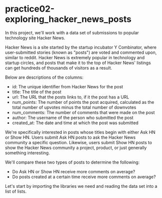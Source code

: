 # practice02-exploring_hacker_news_posts

In this project, we'll work with a data set of submissions to popular technology site Hacker News.

Hacker News is a site started by the startup incubator Y Combinator, 
where user-submitted stories (known as "posts") are voted and commented upon, similar to reddit. 
Hacker News is extremely popular in technology and startup circles, and posts that make it to 
the top of Hacker News' listings can get hundreds of thousands of visitors as a result.

Below are descriptions of the columns:
- id: The unique identifier from Hacker News for the post
- title: The title of the post
- url: The URL that the posts links to, if it the post has a URL
- num_points: The number of points the post acquired, calculated as the total number of upvotes minus the total number of downvotes
- num_comments: The number of comments that were made on the post
- author: The username of the person who submitted the post
- created_at: The date and time at which the post was submitted

We're specifically interested in posts whose titles begin with either Ask HN or Show HN. 
Users submit Ask HN posts to ask the Hacker News community a specific question.
Likewise, users submit Show HN posts to show the Hacker News community a project, 
product, or just generally something interesting.

We'll compare these two types of posts to determine the following:

- Do Ask HN or Show HN receive more comments on average?
- Do posts created at a certain time receive more comments on average?

Let's start by importing the libraries we need and reading the data set into a list of lists.

